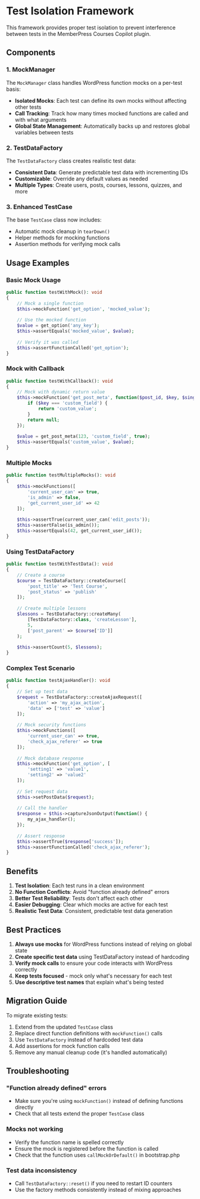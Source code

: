# Test Isolation Framework

This framework provides proper test isolation to prevent interference between tests in the MemberPress Courses Copilot plugin.

## Components

### 1. MockManager

The `MockManager` class handles WordPress function mocks on a per-test basis:

- **Isolated Mocks**: Each test can define its own mocks without affecting other tests
- **Call Tracking**: Track how many times mocked functions are called and with what arguments
- **Global State Management**: Automatically backs up and restores global variables between tests

### 2. TestDataFactory

The `TestDataFactory` class creates realistic test data:

- **Consistent Data**: Generate predictable test data with incrementing IDs
- **Customizable**: Override any default values as needed
- **Multiple Types**: Create users, posts, courses, lessons, quizzes, and more

### 3. Enhanced TestCase

The base `TestCase` class now includes:

- Automatic mock cleanup in `tearDown()`
- Helper methods for mocking functions
- Assertion methods for verifying mock calls

## Usage Examples

### Basic Mock Usage

```php
public function testWithMock(): void
{
    // Mock a single function
    $this->mockFunction('get_option', 'mocked_value');
    
    // Use the mocked function
    $value = get_option('any_key');
    $this->assertEquals('mocked_value', $value);
    
    // Verify it was called
    $this->assertFunctionCalled('get_option');
}
```

### Mock with Callback

```php
public function testWithCallback(): void
{
    // Mock with dynamic return value
    $this->mockFunction('get_post_meta', function($post_id, $key, $single) {
        if ($key === 'custom_field') {
            return 'custom_value';
        }
        return null;
    });
    
    $value = get_post_meta(123, 'custom_field', true);
    $this->assertEquals('custom_value', $value);
}
```

### Multiple Mocks

```php
public function testMultipleMocks(): void
{
    $this->mockFunctions([
        'current_user_can' => true,
        'is_admin' => false,
        'get_current_user_id' => 42
    ]);
    
    $this->assertTrue(current_user_can('edit_posts'));
    $this->assertFalse(is_admin());
    $this->assertEquals(42, get_current_user_id());
}
```

### Using TestDataFactory

```php
public function testWithTestData(): void
{
    // Create a course
    $course = TestDataFactory::createCourse([
        'post_title' => 'Test Course',
        'post_status' => 'publish'
    ]);
    
    // Create multiple lessons
    $lessons = TestDataFactory::createMany(
        [TestDataFactory::class, 'createLesson'],
        5,
        ['post_parent' => $course['ID']]
    );
    
    $this->assertCount(5, $lessons);
}
```

### Complex Test Scenario

```php
public function testAjaxHandler(): void
{
    // Set up test data
    $request = TestDataFactory::createAjaxRequest([
        'action' => 'my_ajax_action',
        'data' => ['test' => 'value']
    ]);
    
    // Mock security functions
    $this->mockFunctions([
        'current_user_can' => true,
        'check_ajax_referer' => true
    ]);
    
    // Mock database response
    $this->mockFunction('get_option', [
        'setting1' => 'value1',
        'setting2' => 'value2'
    ]);
    
    // Set request data
    $this->setPostData($request);
    
    // Call the handler
    $response = $this->captureJsonOutput(function() {
        my_ajax_handler();
    });
    
    // Assert response
    $this->assertTrue($response['success']);
    $this->assertFunctionCalled('check_ajax_referer');
}
```

## Benefits

1. **Test Isolation**: Each test runs in a clean environment
2. **No Function Conflicts**: Avoid "function already defined" errors
3. **Better Test Reliability**: Tests don't affect each other
4. **Easier Debugging**: Clear which mocks are active for each test
5. **Realistic Test Data**: Consistent, predictable test data generation

## Best Practices

1. **Always use mocks** for WordPress functions instead of relying on global state
2. **Create specific test data** using TestDataFactory instead of hardcoding
3. **Verify mock calls** to ensure your code interacts with WordPress correctly
4. **Keep tests focused** - mock only what's necessary for each test
5. **Use descriptive test names** that explain what's being tested

## Migration Guide

To migrate existing tests:

1. Extend from the updated `TestCase` class
2. Replace direct function definitions with `mockFunction()` calls
3. Use `TestDataFactory` instead of hardcoded test data
4. Add assertions for mock function calls
5. Remove any manual cleanup code (it's handled automatically)

## Troubleshooting

### "Function already defined" errors
- Make sure you're using `mockFunction()` instead of defining functions directly
- Check that all tests extend the proper `TestCase` class

### Mocks not working
- Verify the function name is spelled correctly
- Ensure the mock is registered before the function is called
- Check that the function uses `callMockOrDefault()` in bootstrap.php

### Test data inconsistency
- Call `TestDataFactory::reset()` if you need to restart ID counters
- Use the factory methods consistently instead of mixing approaches